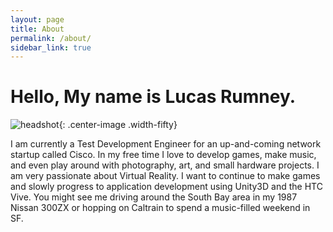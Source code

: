 ```yaml
---
layout: page
title: About
permalink: /about/
sidebar_link: true
---
```

# Hello, My name is Lucas Rumney.

![headshot]({{site.url}}/assets/img/aboutme.JPG){: .center-image .width-fifty}

I am currently a Test Development Engineer for an up-and-coming network startup called Cisco. In my free time I love to develop games, make music, and even play around with photography, art, and small hardware projects. I am very passionate about Virtual Reality. I want to continue to make games and slowly progress to application development using Unity3D and the HTC Vive. You might see me driving around the South Bay area in my 1987 Nissan 300ZX or hopping on Caltrain to spend a music-filled weekend in SF.
